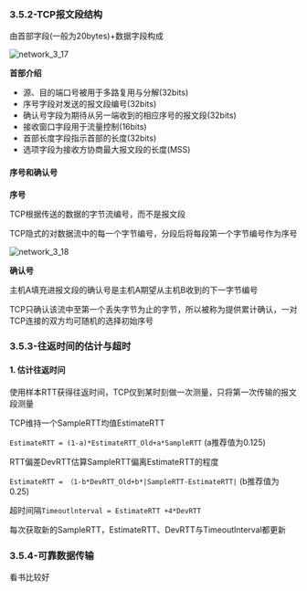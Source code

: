 ### 3.5.2-TCP报文段结构

由首部字段(一般为20bytes)+数据字段构成

![network_3_17](C:\Users\Mirai\Desktop\Work\Mark\Sources\images\network_3_17.png)

**首部介绍**

- 源、目的端口号被用于多路复用与分解(32bits)
- 序号字段对发送的报文段编号(32bits)
- 确认号字段为期待从另一端收到的相应序号的报文段(32bits)
- 接收窗口字段用于流量控制(16bits)
- 首部长度字段指示首部的长度(32bits)
- 选项字段为接收方协商最大报文段的长度(MSS)



#### 序号和确认号

**序号**

TCP根据传送的数据的字节流编号，而不是报文段

TCP隐式的对数据流中的每一个字节编号，分段后将每段第一个字节编号作为序号

![network_3_18](C:\Users\Mirai\Desktop\Work\Mark\Sources\images\network_3_18.png)

**确认号**

主机A填充进报文段的确认号是主机A期望从主机B收到的下一字节编号

TCP只确认该流中至第一个丢失字节为止的字节，所以被称为提供累计确认，一对TCP连接的双方均可随机的选择初始序号





### 3.5.3-往返时间的估计与超时



#### 1. 估计往返时问

使用样本RTT获得往返时间，TCP仅到某时刻做一次测量，只将第一次传输的报文段测量

TCP维持一个SampleRTT均值EstimateRTT

`EstimateRTT = (1-a)*EstimateRTT_Old+a*SampleRTT`    (a推荐值为0.125)



RTT偏差DevRTT估算SampleRTT偏离EstimateRTT的程度

`EstimateRTT = （1-b*DevRTT_Old+b*|SampleRTT-EstimateRTT|`   (b推荐值为0.25)



超时间隔`Timeoutlnterval = EstimateRTT +4*DevRTT`



每次获取新的SampleRTT，EstimateRTT、DevRTT与Timeoutlnterval都更新



### 3.5.4-可靠数据传输

看书比较好
